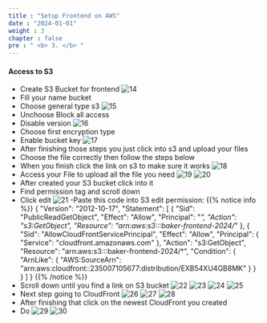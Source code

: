 ```yaml
---
title : "Setup Frontend on AWS"
date : "2024-01-01"
weight : 3 
chapter : false
pre : " <b> 3. </b> "
---
```

#### Access to S3
- Create S3 Bucket for frontend
![14](/images/aws/1.14.png?featherlight=false&width=90pc)
- Fill your name bucket
- Choose general type s3 
![15](/images/aws/1.15.png?featherlight=false&width=90pc)
- Unchoose Block all access
- Disable version
![16](/images/aws/1.16.png?featherlight=false&width=90pc)
- Choose first encryption type
- Enable bucket key
![17](/images/aws/1.17.png?featherlight=false&width=90pc)
- After finishing those steps you just click into s3 and upload your files
- Choose the file correctly then follow the steps below 
- When you finish click the link on s3 to make sure it works 
![18](/images/aws/1.18.png?featherlight=false&width=90pc)
- Access your File to upload all the file you need
![19](/images/aws/1.19.png?featherlight=false&width=90pc)
![20](/images/aws/1.20.png?featherlight=false&width=90pc)
- After created your S3 bucket click into it
- Find permission tag and scroll down
- Click edit 
![21](/images/aws/1.21.png?featherlight=false&width=90pc)
-Paste this code into S3 edit permission:
 {{% notice info %}}
     {
    "Version": "2012-10-17",
    "Statement": [
        {
            "Sid": "PublicReadGetObject",
            "Effect": "Allow",
            "Principal": "*",
            "Action": "s3:GetObject",
            "Resource": "arn:aws:s3:::baker-frontend-2024/*"
        },
        {
            "Sid": "AllowCloudFrontServicePrincipal",
            "Effect": "Allow",
            "Principal": {
                "Service": "cloudfront.amazonaws.com"
            },
            "Action": "s3:GetObject",
            "Resource": "arn:aws:s3:::baker-frontend-2024/*",
            "Condition": {
                "ArnLike": {
                    "AWS:SourceArn": "arn:aws:cloudfront::235007105677:distribution/EXB54XU4GB8MK"
                }
            }
        }
    ]
    }
{{% /notice %}}
- Scroll down until you find a link on S3 bucket
![22](/workshop/images/aws/1.22.png)
![23](/workshop/images/aws/1.23.png)
![24](/workshop/images/aws/1.24.png)
![25](/workshop/images/aws/1.25.png)
- Next step going to CloudFront 
![26](/workshop/images/aws/1.26.png?featherlight=false&width=90pc)
![27](/workshop/images/aws/1.27.png?featherlight=false&width=90pc)
![28](/images/aws/1.28.png?featherlight=false&width=90pc)
- After finishing that click on the newest CloudFront you created
- Do
![29](/images/aws/1.29.png?featherlight=false&width=90pc)
![30](/images/aws/1.30.png?featherlight=false&width=90pc)

